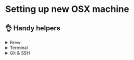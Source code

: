 # Setting up new OSX machine

## 👌 Handy helpers

<details>
  <summary>Brew</summary>
  
  ### Installation
  ```sh
  # https://brew.sh/
  /bin/bash -c "$(curl -fsSL https://raw.githubusercontent.com/Homebrew/install/HEAD/install.sh)"
  ```

  ### Cask taps
  ```sh
  # You only need to do this once!
  brew tap homebrew/cask
  brew tap homebrew/cask-fonts
  ```

  ### Formulae
  ```sh
  tmux
  iterm2
  exa
  fonttools
  font-roboto
  font-roboto-mono
  font-roboto-mono-nerd-font
  font-roboto-for-powerline
  visual-studio-code
  android-studio
  ```
</details>


<details>
  <summary>Terminal</summary>
  
  ### Tmux setup (Oh my tmux)
  - [Oh my tmux](https://github.com/gpakosz/.tmux)
  - [Ayu iTerm2 theme](https://github.com/hwyncho/ayu-iTerm)

</details>

<details>
  <summary>Git & SSH</summary>
  
  ### Helper
  ```sh
  EMAIL=cheuk-man.ng@ledger.fr
  git config --global user.name "Chuck Ng"
  git config --global user.email "$EMAIL"
  ssh-keygen -t ed25519 -C "$EMAIL"
  ```

  ### Aliases
  ```sh
  alias tw="tmux new -n workspaces -s"
  ```

</details>